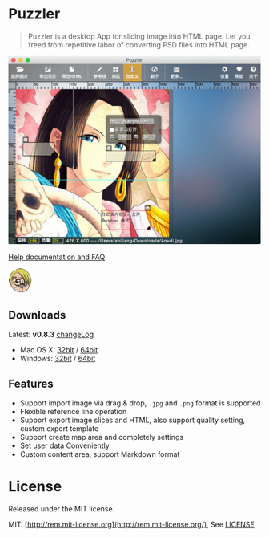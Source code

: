 Puzzler
==============

> Puzzler is a desktop App for slicing image into HTML page. Let you freed from repetitive labor of converting PSD files into HTML page.

![puzzler](docs/screenshot.png)

[Help documentation and FAQ](docs/HELP.md)

![puzzler](src/img/logo.png)

## Downloads

Latest: **v0.8.3** [changeLog](docs/CHANGELOG.md)

- Mac OS X: [32bit](http://pan.baidu.com/s/1jGDA2yU) / [64bit](http://pan.baidu.com/s/1c0ju7de)
- Windows: [32bit](http://pan.baidu.com/s/1c0sNYQs) / [64bit](http://pan.baidu.com/s/1bnHS2B1)

## Features

- Support import image via drag & drop, `.jpg` and `.png` format is supported
- Flexible reference line operation
- Support export image slices and HTML, also support quality setting, custom export template
- Support create map area and completely settings
- Set user data Conveniently
- Custom content area, support Markdown format

# License
Released under the MIT license.

MIT: [http://rem.mit-license.org](http://rem.mit-license.org/), See [LICENSE](/LICENSE)